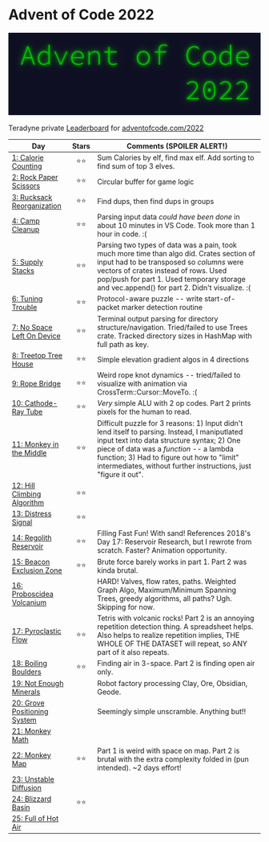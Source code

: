 # Advent of Code 2022

![](pix/aoc.png)

Teradyne private [Leaderboard](https://adventofcode.com/2022/leaderboard/private/view/380786) for [adventofcode.com/2022](https://adventofcode.com/2022)

| Day | Stars | Comments (**SPOILER ALERT!**) |
|---|:-:|-|
| [1: Calorie Counting](https://adventofcode.com/2022/day/1) |⭐⭐| Sum Calories by elf, find max elf.  Add sorting to find sum of top 3 elves. |
| [2: Rock Paper Scissors](https://adventofcode.com/2022/day/2) |⭐⭐| Circular buffer for game logic |
| [3: Rucksack Reorganization](https://adventofcode.com/2022/day/3) |⭐⭐| Find dups, then find dups in groups |
| [4: Camp Cleanup](https://adventofcode.com/2022/day/4) |⭐⭐| Parsing input data _could have been done_ in about 10 minutes in VS Code.  Took more than 1 hour in code.  :( |
| [5: Supply Stacks](https://adventofcode.com/2022/day/5) |⭐⭐| Parsing two types of data was a pain, took much more time than algo did.  Crates section of input had to be transposed so _columns_ were vectors of crates instead of rows.  Used pop/push for part 1. Used temporary storage and vec.append() for part 2.  Didn't visualize.  :( |
| [6: Tuning Trouble](https://adventofcode.com/2022/day/6) |⭐⭐| Protocol-aware puzzle -- write start-of-packet marker detection routine |
| [7: No Space Left On Device](https://adventofcode.com/2022/day/7) |⭐⭐| Terminal output parsing for directory structure/navigation.  Tried/failed to use Trees crate.  Tracked directory sizes in HashMap with full path as key. |
| [8: Treetop Tree House](https://adventofcode.com/2022/day/8) |⭐⭐| Simple elevation gradient algos in 4 directions |
| [9: Rope Bridge](https://adventofcode.com/2022/day/9) |⭐⭐| Weird rope knot dynamics -- tried/failed to visualize with animation via CrossTerm::Cursor::MoveTo.  :( |
| [10: Cathode-Ray Tube](https://adventofcode.com/2022/day/10) |⭐⭐| *Very* simple ALU with 2 op codes. Part 2 prints pixels for the human to read. |
| [11: Monkey in the Middle](https://adventofcode.com/2022/day/11) |⭐⭐| Difficult puzzle for 3 reasons: 1) Input didn't lend itself to parsing.  Instead, I maniputlated input text into data structure syntax; 2) One piece of data was a _function_ -- a lambda function; 3) Had to figure out how to "limit" intermediates, without further instructions, just "figure it out". |
| [12: Hill Climbing Algorithm](https://adventofcode.com/2022/day/12) |⭐⭐|  |
| [13: Distress Signal](https://adventofcode.com/2022/day/13) |⭐⭐|  |
| [14: Regolith Reservoir](https://adventofcode.com/2022/day/14) |⭐⭐| Filling Fast Fun!  With sand!  References 2018's Day 17: Reservoir Research, but I rewrote from scratch.  Faster?  Animation opportunity. |
| [15: Beacon Exclusion Zone](https://adventofcode.com/2022/day/15) |⭐⭐| Brute force barely works in part 1. Part 2 was kinda brutal. |
| [16: Proboscidea Volcanium](https://adventofcode.com/2022/day/17) |  | HARD! Valves, flow rates, paths. Weighted Graph Algo, Maximum/Minimum Spanning Trees, greedy algorithms, all paths? Ugh. Skipping for now. |
| [17: Pyroclastic Flow](https://adventofcode.com/2022/day/17) |⭐⭐| Tetris with volcanic rocks! Part 2 is an annoying repetition detection thing. A spreadsheet helps.  Also helps to realize repetition implies, THE WHOLE OF THE DATASET will repeat, so ANY part of it also repeats. |
| [18: Boiling Boulders](https://adventofcode.com/2022/day/18) |⭐⭐| Finding air in 3-space. Part 2 is finding open air only. |
| [19: Not Enough Minerals](https://adventofcode.com/2022/day/19) || Robot factory processing Clay, Ore, Obsidian, Geode. |
| [20: Grove Positioning System](https://adventofcode.com/2022/day/20) || Seemingly simple unscramble. Anything but!! |
| [21: Monkey Math](https://adventofcode.com/2022/day/21) |  |  |
| [22: Monkey Map](https://adventofcode.com/2022/day/22) |⭐⭐| Part 1 is weird with space on map.  Part 2 is brutal with the extra complexity folded in (pun intended). ~2 days effort!|
| [23: Unstable Diffusion](https://adventofcode.com/2022/day/23) ||  |
| [24: Blizzard Basin](https://adventofcode.com/2022/day/24) |⭐⭐||
| [25: Full of Hot Air](https://adventofcode.com/2022/day/25) |  |  |